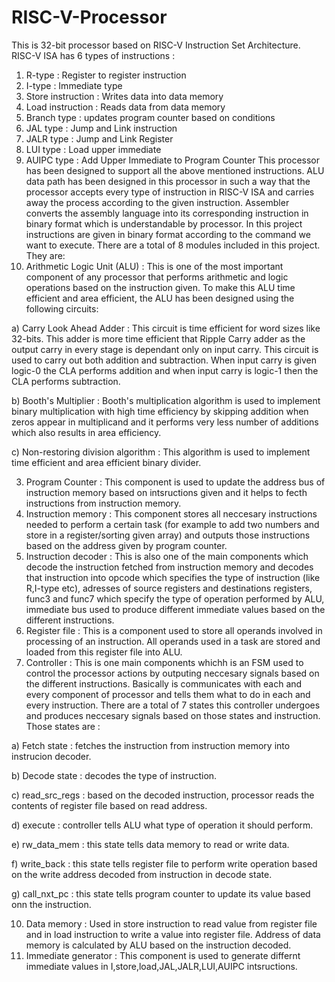 # RISC-V-Processor
This is 32-bit processor based on RISC-V Instruction Set Architecture.  
RISC-V ISA has 6 types of instructions :

1) R-type : Register to register instruction
2) I-type : Immediate type
3) Store instruction : Writes data into data memory
4) Load instruction : Reads data from data memory
5) Branch type : updates program counter based on conditions
6) JAL type : Jump and Link instruction
7) JALR type : Jump and Link Register 
8) LUI type : Load upper immediate 
9) AUIPC type : Add Upper Immediate to Program Counter
This processor has been designed to support all the above mentioned instructions. ALU data path has been designed in this processor in such a way that the processor accepts every type of instruction in RISC-V ISA and carries away the process according to the given instruction. 
Assembler converts the assembly language into its corresponding instruction in binary format which is understandable by processor. In this project instructions are given in binary format according to the command we want to execute.
There are a total of 8 modules included in this project. They are:
1) Arithmetic Logic Unit (ALU) : This is one of the most important component of any processor that performs arithmetic and logic operations based on the instruction given. To make this ALU time efficient and area efficient, the ALU has been designed using the following circuits:
   
a) Carry Look Ahead Adder : This circuit is time efficient for word sizes like 32-bits. This adder is more time efficient that Ripple Carry adder as the output carry in every stage is dependant only on input carry. This circuit is used to carry out both 
addition and subtraction. When input carry is given logic-0 the CLA performs addition and when input carry is logic-1 then the CLA performs subtraction.

b) Booth's Multiplier : Booth's multiplication algorithm is used to implement binary multiplication with high time efficiency by skipping addition when zeros appear in multiplicand and it performs very less number of additions which also results in area 
efficiency.

c) Non-restoring division algorithm : This algorithm is used to implement time efficient and area efficient binary divider.

3) Program Counter : This component is used to update the address bus of instruction memory based on intsructions given and it helps to fecth instructions from instruction memory.
4) Instruction memory : This component stores all neccesary instructions needed to perform a certain task (for example to add two numbers and store in a register/sorting given array) and outputs those instructions based on the address given by program counter.
5) Instruction decoder : This is also one of the main components which decode the instruction fetched from instruction memory and decodes that instruction into opcode which specifies the type of instruction (like R,I-type etc), adresses of source registers and destinations registers, func3 and func7 which specify the type of operation performed by ALU, immediate bus used to produce different immediate values based on the different instructions.
6) Register file : This is a component used to store all operands involved in processing of an instruction. All operands used in a task are stored and loaded from this register file into ALU.
7) Controller : This is one main components whichh is an FSM used to control the processor actions by outputing neccesary signals based on the different instructions. Basically is communicates with each and every component of processor and tells them what to do in each and every instruction. There are a total of 7 states this controller undergoes and produces neccesary signals based on those states and instruction. Those states are :
   
a) Fetch state : fetches the instruction from instruction memory into instrucion decoder.

b) Decode state : decodes the type of instruction.

c) read_src_regs : based on the decoded instruction, processor reads the contents of register file based on read address.

d) execute : controller tells ALU what type of operation it should perform.

e) rw_data_mem : this state tells data memory to read or write data.

f) write_back : this state tells register file to perform write operation based on the write address decoded from instruction in decode state.

g) call_nxt_pc : this state tells program counter to update its value based onn the instruction.

10) Data memory : Used in store instruction to read value from register file and in load instruction to write a value into register file. Address of data memory is calculated by ALU based on the instruction decoded.
11) Immediate generator : This component is used to generate differnt immediate values in I,store,load,JAL,JALR,LUI,AUIPC intsructions.

